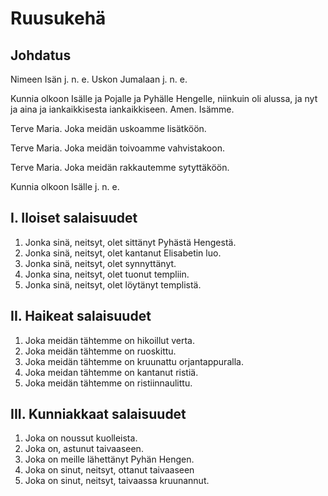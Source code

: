 # Ruusukehä

## Johdatus

Nimeen Isän j. n. e. Uskon Jumalaan j. n. e.

Kunnia olkoon Isälle ja Pojalle ja Pyhälle Hengelle, niinkuin oli alussa, ja nyt ja aina ja iankaikkisesta iankaikkiseen. Amen. Isämme.

Terve Maria. Joka meidän uskoamme lisätköön.

Terve Maria. Joka meidän toivoamme vahvistakoon.

Terve Maria. Joka meidän rakkautemme sytyttäköön.

Kunnia olkoon Isälle j. n. e.

## I. Iloiset salaisuudet

1. Jonka sinä, neitsyt, olet sittänyt Pyhästä Hengestä.
2. Jonka sinä, neitsyt, olet kantanut Elisabetin luo.
3. Jonka sinä, neitsyt, olet synnyttänyt.
4. Jonka sina, neitsyt, olet tuonut templiin.
5. Jonka sinä, neitsyt, olet löytänyt templistä.

## II. Haikeat salaisuudet

1. Joka meidän tähtemme on hikoillut verta.
2. Joka meidän tähtemme on ruoskittu.
3. Joka meidän tähtemme on kruunattu orjantappuralla.
4. Joka meidan tähtemme on kantanut ristiä.
5. Joka meidän tähtemme on ristiinnaulittu.

## III. Kunniakkaat salaisuudet

1. Joka on noussut kuolleista.
2. Joka on, astunut taivaaseen.
3. Joka on meille lähettänyt Pyhän
Hengen.
4. Joka on sinut, neitsyt, ottanut taivaaseen
5. Joka on sinut, neitsyt, taivaassa kruunannut.
